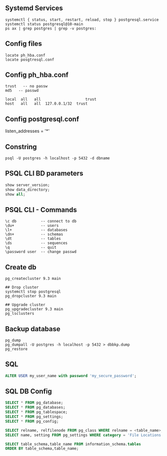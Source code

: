 ## Systemd Services
```shell
systemctl { status, start, restart, reload, stop } postgresql.service
systemctl status postgresql@10-main
ps ax | grep postgres | grep -v postgres:
```

## Config files
```shell
locate ph_hba.conf
locate posgtresql.conf
```

## Config ph_hba.conf
```shell
trust	-- no passw
md5	  -- passwd

local  all   all   			        trust
host   all   all  127.0.0.1/32  trust
```

## Config postgresql.conf
listen_addresses = '*'

## Constring
```shell
psql -U postgres -h localhost -p 5432 -d dbname
```

## PSQL CLI BD parameters
```sql
show server_version;
show data_directory;
show all;
```

## PSQL CLI - Commands
```shell
\c db			-- connect to db
\du+			-- users
\l+				-- databases
\dn+			-- schemas
\dt				-- tables
\ds				-- sequences
\q				-- quit
\password user	-- change passwd
```

## Create db 
```shell
pg_createcluster 9.3 main

## Drop cluster
systemctl stop postgresql 
pg_dropcluster 9.3 main

## Upgrade cluster
pg_upgradecluster 9.3 main
pg_lsclusters 
```

## Backup database
```shell
pg_dump
pg_dumpall -U postgres -h localhost -p 5432 > dbbkp.dump
pg_restore
```

## SQL 
```sql
ALTER USER my_user_name with password 'my_secure_password';
```

## SQL DB Config
```sql
SELECT * FROM pg_database;
SELECT * FROM pg_databases;
SELECT * FROM pg_tablespace;
SELECT * FROM pg_settings;
SELECT * FROM pg_config;

SELECT relname, relfilenode FROM pg_class WHERE relname = <table_name>; 
SELECT name, setting FROM pg_settings WHERE category = 'File Locations';

SELECT table_schema,table_name FROM information_schema.tables
ORDER BY table_schema,table_name;
```
